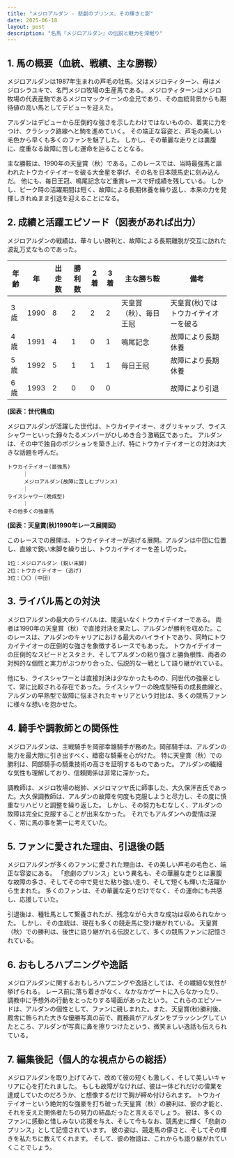 ```yaml
---
title: "メジロアルダン - 悲劇のプリンス、その輝きと影"
date: 2025-06-18
layout: post
description: "名馬『メジロアルダン』の伝説と魅力を深堀り"
---
```


## 1. 馬の概要（血統、戦績、主な勝鞍）

メジロアルダンは1987年生まれの芦毛の牡馬。父はメジロティターン、母はメジロシラユキで、名門メジロ牧場の生産馬である。  メジロティターンはメジロ牧場の代表産駒であるメジロマックイーンの全兄であり、その血統背景からも期待値の高い馬としてデビューを迎えた。

アルダンはデビューから圧倒的な強さを示したわけではないものの、着実に力をつけ、クラシック路線へと駒を進めていく。  その端正な容姿と、芦毛の美しい毛色から早くも多くのファンを魅了した。  しかし、その華麗な走りとは裏腹に、度重なる故障に苦しむ運命を辿ることとなる。

主な勝鞍は、1990年の天皇賞（秋）である。このレースでは、当時最強馬と謳われたトウカイテイオーを破る大金星を挙げ、その名を日本競馬史に刻み込んだ。  他にも、毎日王冠、鳴尾記念など重賞レースで好成績を残している。  しかし、ピーク時の活躍期間は短く、故障による長期休養を繰り返し、本来の力を発揮しきれぬまま引退を迎えることになる。


## 2. 成績と活躍エピソード（図表があれば出力）

メジロアルダンの戦績は、華々しい勝利と、故障による長期離脱が交互に訪れた波乱万丈なものであった。

| 年齢 | 年 | 出走数 | 勝利数 | 2着 | 3着 | 主な勝ち鞍 | 備考 |
|---|---|---|---|---|---|---|---|
| 3歳 | 1990 | 8 | 2 | 2 | 2 | 天皇賞（秋）、毎日王冠 | 天皇賞(秋)ではトウカイテイオーを破る |
| 4歳 | 1991 | 4 | 1 | 0 | 1 | 鳴尾記念 | 故障により長期休養 |
| 5歳 | 1992 | 5 | 1 | 1 | 1 |  毎日王冠 | 故障により長期休養 |
| 6歳 | 1993 | 2 | 0 | 0 | 0 |  |  故障により引退 |


**(図表：世代構成)**

メジロアルダンが活躍した世代は、トウカイテイオー、オグリキャップ、ライスシャワーといった錚々たるメンバーがひしめき合う激戦区であった。  アルダンは、その中で独自のポジションを築き上げ、特にトウカイテイオーとの対決は大きな話題を呼んだ。

```
トウカイテイオー(最強馬)
　　　｜
　　  メジロアルダン(故障に苦しむプリンス)
　　　｜
ライスシャワー(晩成型)
　　　｜
その他多くの強豪馬
```

**(図表：天皇賞(秋)1990年レース展開図)**

このレースでの展開は、トウカイテイオーが逃げる展開。アルダンは中団に位置し、直線で鋭い末脚を繰り出し、トウカイテイオーを差し切った。

```
1位：メジロアルダン (鋭い末脚)
2位：トウカイテイオー (逃げ)
3位：〇〇 (中団)
```


## 3. ライバル馬との対決

メジロアルダンの最大のライバルは、間違いなくトウカイテイオーである。  両者は1990年の天皇賞（秋）で直接対決を果たし、アルダンが勝利を収めた。このレースは、アルダンのキャリアにおける最大のハイライトであり、同時にトウカイテイオーの圧倒的な強さを象徴するレースでもあった。  トウカイテイオーの圧倒的なスピードとスタミナ、そしてアルダンの粘り強さと勝負根性、両者の対照的な個性と実力がぶつかり合った、伝説的な一戦として語り継がれている。

他にも、ライスシャワーとは直接対決は少なかったものの、同世代の強豪として、常に比較される存在であった。ライスシャワーの晩成型特有の成長曲線と、アルダンの早熟型で故障に悩まされたキャリアという対比は、多くの競馬ファンに様々な想いを抱かせた。


## 4. 騎手や調教師との関係性

メジロアルダンは、主戦騎手を岡部幸雄騎手が務めた。岡部騎手は、アルダンの能力を最大限に引き出すべく、緻密な騎乗を心がけた。  特に天皇賞（秋）での勝利は、岡部騎手の騎乗技術の高さを証明するものであった。  アルダンの繊細な気性も理解しており、信頼関係は非常に深かった。

調教師は、メジロ牧場の総帥、メジロマツヤ氏に師事した、大久保洋吉氏であった。大久保調教師は、アルダンの故障を何度も克服しようと尽力し、その度に慎重なリハビリと調整を繰り返した。 しかし、その努力もむなしく、アルダンの故障は完全に克服することが出来なかった。  それでもアルダンへの愛情は深く、常に馬の事を第一に考えていた。


## 5. ファンに愛された理由、引退後の話

メジロアルダンが多くのファンに愛された理由は、その美しい芦毛の毛色と、端正な容姿にある。  「悲劇のプリンス」という異名も、その華麗な走りとは裏腹な故障の多さ、そしてその中で見せた粘り強い走り、そして短くも輝いた活躍から生まれた。  多くのファンは、その華麗な走りだけでなく、その運命にも共感し、応援していた。

引退後は、種牡馬として繋養されたが、残念ながら大きな成功は収められなかった。  しかし、その血統は、現在も多くの競走馬に受け継がれている。  天皇賞（秋）での勝利は、後世に語り継がれる伝説として、多くの競馬ファンに記憶されている。


## 6. おもしろハプニングや逸話

メジロアルダンに関するおもしろハプニングや逸話としては、その繊細な気性が挙げられる。  レース前に落ち着きがなく、なかなかゲートに入らなかったり、調教中に予想外の行動をとったりする場面があったという。  これらのエピソードは、アルダンの個性として、ファンに親しまれた。また、天皇賞(秋)勝利後、厩舎に飾られた大きな優勝写真の前で、厩務員がアルダンをブラッシングしていたところ、アルダンが写真に鼻を擦りつけたという、微笑ましい逸話も伝えられている。


## 7. 編集後記（個人的な視点からの総括）

メジロアルダンを取り上げてみて、改めて彼の短くも激しく、そして美しいキャリアに心を打たれました。  もしも故障がなければ、彼は一体どれだけの偉業を達成していたのだろうか、と想像するだけで胸が締め付けられます。  トウカイテイオーという絶対的な強豪を打ち破った天皇賞（秋）の勝利は、彼の才能と、それを支えた関係者たちの努力の結晶だったと言えるでしょう。  彼は、多くのファンに感動と惜しみない応援を与え、そして今もなお、競馬史に輝く「悲劇のプリンス」として記憶されています。  彼の姿は、競走馬の儚さと、そしてその輝きを私たちに教えてくれます。  そして、彼の物語は、これからも語り継がれていくことでしょう。
